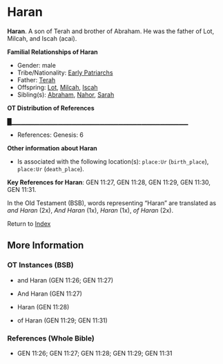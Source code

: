 # Haran
**Haran**. 
A son of Terah and brother of Abraham. He was the father of Lot, Milcah, and Iscah (acai). 




**Familial Relationships of Haran**


* Gender: male
* Tribe/Nationality: [Early Patriarchs](../../../groups/md/acai/Earlypatriarchs.md)
* Father: [Terah](Terah.md)
* Offspring: [Lot](Lot.md), [Milcah](Milcah.md), [Iscah](Iscah.md)
* Sibling(s): [Abraham](Abraham.md), [Nahor](Nahor.2.md), [Sarah](Sarah.md)


**OT Distribution of References**

█▁▁▁▁▁▁▁▁▁▁▁▁▁▁▁▁▁▁▁▁▁▁▁▁▁▁▁▁▁▁▁▁▁▁▁▁▁▁
* References: Genesis: 6





**Other information about Haran**


* Is associated with the following location(s): 
`place:Ur` (`birth_place`), `place:Ur` (`death_place`). 


**Key References for Haran**: 
GEN 11:27, GEN 11:28, GEN 11:29, GEN 11:30, GEN 11:31. 


In the Old Testament (BSB), words representing “Haran” are translated as 
*and Haran* (2x), *And Haran* (1x), *Haran* (1x), *of Haran* (2x). 




Return to [Index](00-Index.md)

## More Information

### OT Instances (BSB)

* and Haran (GEN 11:26; GEN 11:27)

* And Haran (GEN 11:27)

* Haran (GEN 11:28)

* of Haran (GEN 11:29; GEN 11:31)



### References (Whole Bible)

* GEN 11:26; GEN 11:27; GEN 11:28; GEN 11:29; GEN 11:31



